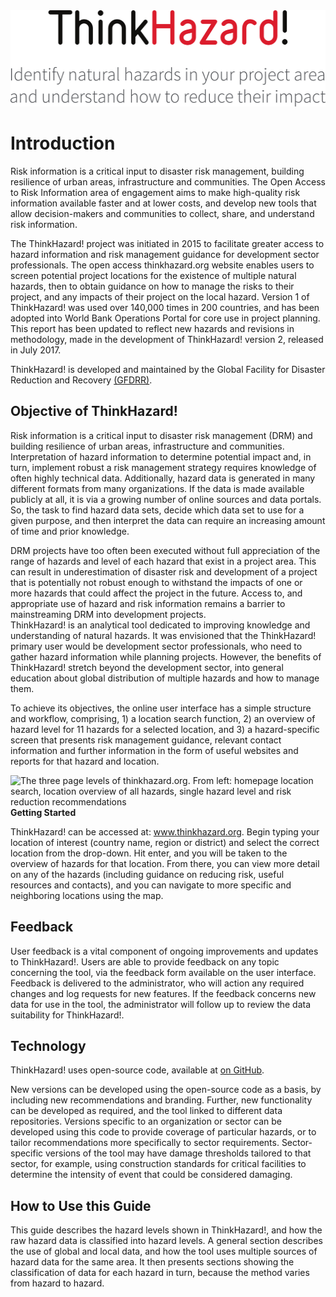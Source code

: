 <div class="c-box-image">
  <img src="images/posts/introduction/ThinkHazard.png" alt="ThinkHazard" width="511" height="154"/>
</div>

# Introduction

Risk information is a critical input to disaster risk management, building resilience of urban areas, infrastructure and communities. The Open Access to Risk Information area of engagement aims to make high-quality risk information available faster and at lower costs, and develop new tools that allow decision-makers and communities to collect, share, and understand risk information. 

The ThinkHazard! project was initiated in 2015 to facilitate greater access to hazard information and risk management guidance for development sector professionals. The open access thinkhazard.org website enables users to screen potential project locations for the existence of multiple natural hazards, then to obtain guidance on how to manage the risks to their project, and any impacts of their project on the local hazard. Version 1 of ThinkHazard! was used over 140,000 times in 200 countries, and has been adopted into World Bank Operations Portal for core use in project planning. This report has been updated to reflect new hazards and revisions in methodology, made in the development of ThinkHazard! version 2, released in July 2017.

ThinkHazard! is developed and maintained by the Global Facility for Disaster Reduction and Recovery <a href="http://gfdrr.org" target="_blank">(GFDRR)</a>.
 
## Objective of ThinkHazard! 
Risk information is a critical input to disaster risk management (DRM) and building resilience of urban areas, infrastructure and communities. Interpretation of hazard information to determine potential impact and, in turn, implement robust a risk management strategy requires knowledge of often highly technical data. Additionally, hazard data is generated in many different formats from many organizations. If the data is made available publicly at all, it is via a growing number of online sources and data portals. So, the task to find hazard data sets, decide which data set to use for a given purpose, and then interpret the data can require an increasing amount of time and prior knowledge. 

DRM projects have too often been executed without full appreciation of the range of hazards and level of each hazard that exist in a project area. This can result in underestimation of disaster risk and development of a project that is potentially not robust enough to withstand the impacts of one or more hazards that could affect the project in the future. Access to, and appropriate use of hazard and risk information remains a barrier to mainstreaming DRM into development projects.  
ThinkHazard! is an analytical tool dedicated to improving knowledge and understanding of natural hazards. It was envisioned that the ThinkHazard! primary user would be development sector professionals, who need to gather hazard information while planning projects. However, the benefits of ThinkHazard! stretch beyond the development sector, into general education about global distribution of multiple hazards and how to manage them. 

To achieve its objectives, the online user interface has a simple structure and workflow, comprising, 1) a location search function, 2) an overview of hazard level for 11 hazards for a selected location, and 3) a hazard-specific screen that presents risk management guidance, relevant contact information and further information in the form of useful websites and reports for that hazard and location. 

<div class="c-box-image">
  <img src="images/posts/hazarddata/thscreens.png" alt="The three page levels of thinkhazard.org. From left: homepage location search, location overview of all hazards, single hazard level and risk reduction recommendations"/>
</div>


<div class="c-box">
  <span class="box-title"><b>Getting Started</b></span>
  <p>ThinkHazard! can be accessed at: <a href="http://thinkhazard.org" target="_blank">www.thinkhazard.org</a>. Begin typing your location of interest (country name, region or district) and select the correct location from the drop-down. Hit enter, and you will be taken to the overview of hazards for that location. From there, you can view more detail on any of the hazards (including guidance on reducing risk, useful resources and contacts), and you can navigate to more specific and neighboring locations using the map.</p>
</div>

## Feedback
User feedback is a vital component of ongoing improvements and updates to ThinkHazard!. Users are able to provide feedback on any topic concerning the tool, via the feedback form available on the user interface. Feedback is delivered to the administrator, who will action any required changes and log requests for new features. If the feedback concerns new data for use in the tool, the administrator will follow up to review the data suitability for ThinkHazard!. 

## Technology
ThinkHazard! uses open-source code, available at <a href="https://github.com/GFDRR/thinkhazard" target="_blank">on GitHub</a>. 

New versions can be developed using the open-source code as a basis, by including new recommendations and branding. Further, new functionality can be developed as required, and the tool linked to different data repositories. Versions specific to an organization or sector can be developed using this code to provide coverage of particular hazards, or to tailor recommendations more specifically to sector requirements. Sector-specific versions of the tool may have damage thresholds tailored to that sector, for example, using construction standards for critical facilities to determine the intensity of event that could be considered damaging. 

## How to Use this Guide
This guide describes the hazard levels shown in ThinkHazard!, and how the raw hazard data is classified into hazard levels. A general section describes the use of global and local data, and how the tool uses multiple sources of hazard data for the same area. It then presents sections showing the classification of data for each hazard in turn, because the method varies from hazard to hazard.
